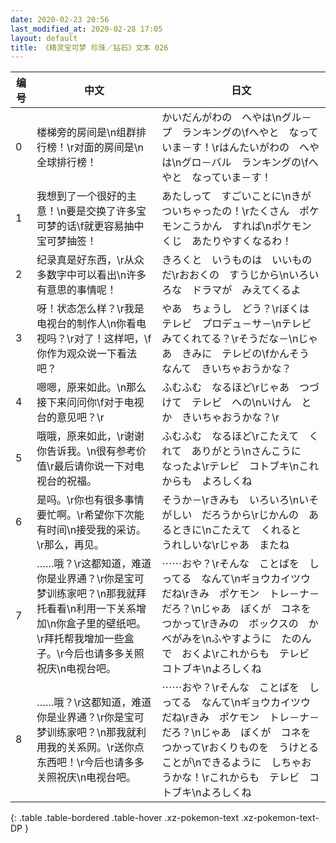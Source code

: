 ```yaml
---
date: 2020-02-23 20:56
last_modified_at: 2020-02-28 17:05
layout: default
title: 《精灵宝可梦 珍珠／钻石》文本 026
---
```

| 编号 | 中文 | 日文 |
| ---- | ---- | ---- |
| 0 | 楼梯旁的房间是\n组群排行榜！\r对面的房间是\n全球排行榜！ | かいだんがわの　へやは\nグル－プ　ランキングの\fへやと　なっていま－す！\rはんたいがわの　へやは\nグロ－バル　ランキングの\fへやと　なっていま－す！ |
| 1 | 我想到了一个很好的主意！\n要是交换了许多宝可梦的话\f就更容易抽中宝可梦抽签！ | あたしって　すごいことに\nきが　ついちゃったの！\rたくさん　ポケモンこうかん　すれば\nポケモンくじ　あたりやすくなるわ！ |
| 2 | 纪录真是好东西，\r从众多数字中可以看出\n许多有意思的事情呢！ | きろくと　いうものは　いいものだ\rおおくの　すうじから\nいろいろな　ドラマが　みえてくるよ |
| 3 | 呀！状态怎么样？\r我是电视台的制作人\n你看电视吗？\r对了！这样吧，\f你作为观众说一下看法吧？ | やあ　ちょうし　どう？\rぼくは　テレビ　プロデュ－サ－\nテレビ　みてくれてる？\rそうだな－\nじゃあ　きみに　テレビの\fかんそう　なんて　きいちゃおうかな？ |
| 4 | 嗯嗯，原来如此。\n那么接下来问问你\f对于电视台的意见吧？\r | ふむふむ　なるほど\rじゃあ　つづけて　テレビ　への\nいけん　とか　きいちゃおうかな？\r |
| 5 | 哦哦，原来如此，\r谢谢你告诉我。\n很有参考价值\r最后请你说一下对电视台的祝福。 | ふむふむ　なるほど\rこたえて　くれて　ありがとう\nさんこうに　なったよ\rテレビ　コトブキ\nこれからも　よろしくね |
| 6 | 是吗。\r你也有很多事情要忙啊。\r希望你下次能有时间\n接受我的采访。\r那么，再见。 | そうか－\rきみも　いろいろ\nいそがしい　だろうから\rじかんの　あるときに\nこたえて　くれると　うれしいな\rじゃあ　またね |
| 7 | ……哦？\r这都知道，难道你是业界通？\r你是宝可梦训练家吧？\n那我就拜托看看\n利用一下关系增加\n你盒子里的壁纸吧。\r拜托帮我增加一些盒子。\r今后也请多多关照祝庆\n电视台吧。 | ⋯⋯おや？\rそんな　ことばを　しってる　なんて\nギョウカイツウ　だね\rきみ　ポケモン　トレ－ナ－　だろ？\nじゃあ　ぼくが　コネを　つかって\rきみの　ボックスの　かべがみを\nふやすように　たのんで　おくよ\rこれからも　テレビ　コトブキ\nよろしくね |
| 8 | ……哦？\r这都知道，难道你是业界通？\r你是宝可梦训练家吧？\n那我就利用我的关系网。\r送你点东西吧！\r今后也请多多关照祝庆\n电视台吧。 | ⋯⋯おや？\rそんな　ことばを　しってる　なんて\nギョウカイツウ　だね\rきみ　ポケモン　トレ－ナ－　だろ？\nじゃあ　ぼくが　コネを　つかって\rおくりものを　うけとる　ことが\nできるように　しちゃおうかな！\rこれからも　テレビ　コトブキ\nよろしくね |
{: .table .table-bordered .table-hover .xz-pokemon-text .xz-pokemon-text-DP }
